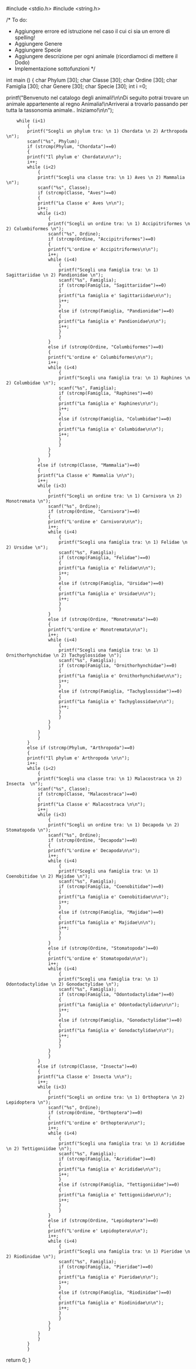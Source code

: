 #include <stdio.h>
#include <string.h>

/*
To do:
- Aggiungere errore ed istruzione nel caso il cui ci sia un errore di spelling!
- Aggiungere Genere
- Aggiungere Specie
- Aggiungere descrizione per ogni animale (ricordiamoci di mettere il Dodo)
- Implementazione sottofunzioni
*/

int main ()
{
char Phylum [30];
char Classe [30];
char Ordine [30];
char Famiglia [30];
char Genere [30];
char Specie [30];
int i =0;

printf("Benvenuto nel catalogo degli animali!\n\nDi seguito potrai trovare un animale appartenente al regno Animalia!\nArriverai a trovarlo passando per tutta la tassonomia animale.. Iniziamo!\n\n");

        while (i<1)
            {
            printf("Scegli un phylum tra: \n 1) Chordata \n 2) Arthropoda \n");
            scanf("%s", Phylum);
            if (strcmp(Phylum, "Chordata")==0)
            {
            printf("Il phylum e' Chordata\n\n");
            i++;
            while (i<2)
                {
                printf("Scegli una classe tra: \n 1) Aves \n 2) Mammalia  \n");
                scanf("%s", Classe);
                if (strcmp(Classe, "Aves")==0)
                {
                printf("La Classe e' Aves \n\n");
                i++;
                while (i<3)
                    {
                    printf("Scegli un ordine tra: \n 1) Accipitriformes \n 2) Columbiformes \n");
                    scanf("%s", Ordine);
                    if (strcmp(Ordine, "Accipitriformes")==0)
                    {
                    printf("L'ordine e' Accipitriformes\n\n");
                    i++;
                    while (i<4)
                        {
                        printf("Scegli una famiglia tra: \n 1) Sagittariidae \n 2) Pandionidae \n");
                        scanf("%s", Famiglia);
                        if (strcmp(Famiglia, "Sagittariidae")==0)
                        {
                        printf("La famiglia e' Sagittariidae\n\n");
                        i++;
                        }
                        else if (strcmp(Famiglia, "Pandionidae")==0)
                        {
                        printf("La famiglia e' Pandionidae\n\n");
                        i++;
                        }
                        }
                    }
                    else if (strcmp(Ordine, "Columbiformes")==0)
                    {
                    printf("L'ordine e' Columbiformes\n\n");
                    i++;
                    while (i<4)
                        {
                        printf("Scegli una famiglia tra: \n 1) Raphines \n 2) Columbidae \n");
                        scanf("%s", Famiglia);
                        if (strcmp(Famiglia, "Raphines")==0)
                        {
                        printf("La famiglia e' Raphines\n\n");
                        i++;
                        }
                        else if (strcmp(Famiglia, "Columbidae")==0)
                        {
                        printf("La famiglia e' Columbidae\n\n");
                        i++;
                        }
                        }
                    }
                    }
                }
                else if (strcmp(Classe, "Mammalia")==0)
                {
                printf("La Classe e' Mammalia \n\n");
                i++;
                while (i<3)
                    {
                    printf("Scegli un ordine tra: \n 1) Carnivora \n 2) Monotremata \n");
                    scanf("%s", Ordine);
                    if (strcmp(Ordine, "Carnivora")==0)
                    {
                    printf("L'ordine e' Carnivora\n\n");
                    i++;
                    while (i<4)
                        {
                        printf("Scegli una famiglia tra: \n 1) Felidae \n 2) Ursidae \n");
                        scanf("%s", Famiglia);
                        if (strcmp(Famiglia, "Felidae")==0)
                        {
                        printf("La famiglia e' Felidae\n\n");
                        i++;
                        }
                        else if (strcmp(Famiglia, "Ursidae")==0)
                        {
                        printf("La famiglia e' Ursidae\n\n");
                        i++;
                        }
                        }
                    }
                    else if (strcmp(Ordine, "Monotremata")==0)
                    {
                    printf("L'ordine e' Monotremata\n\n");
                    i++;
                    while (i<4)
                        {
                        printf("Scegli una famiglia tra: \n 1) Ornithorhynchidae \n 2) Tachyglossidae \n");
                        scanf("%s", Famiglia);
                        if (strcmp(Famiglia, "Ornithorhynchidae")==0)
                        {
                        printf("La famiglia e' Ornithorhynchidae\n\n");
                        i++;
                        }
                        else if (strcmp(Famiglia, "Tachyglossidae")==0)
                        {
                        printf("La famiglia e' Tachyglossidae\n\n");
                        i++;
                        }
                        }
                    }
                    }
                }
                }
            }
            else if (strcmp(Phylum, "Arthropoda")==0)
            {
            printf("Il phylum e' Arthropoda \n\n");
            i++;
            while (i<2)
                {
                printf("Scegli una classe tra: \n 1) Malacostraca \n 2) Insecta  \n");
                scanf("%s", Classe);
                if (strcmp(Classe, "Malacostraca")==0)
                {
                printf("La Classe e' Malacostraca \n\n");
                i++;
                while (i<3)
                    {
                    printf("Scegli un ordine tra: \n 1) Decapoda \n 2) Stomatopoda \n");
                    scanf("%s", Ordine);
                    if (strcmp(Ordine, "Decapoda")==0)
                    {
                    printf("L'ordine e' Decapoda\n\n");
                    i++;
                    while (i<4)
                        {
                        printf("Scegli una famiglia tra: \n 1) Coenobitidae \n 2) Majidae \n");
                        scanf("%s", Famiglia);
                        if (strcmp(Famiglia, "Coenobitidae")==0)
                        {
                        printf("La famiglia e' Coenobitidae\n\n");
                        i++;
                        }
                        else if (strcmp(Famiglia, "Majidae")==0)
                        {
                        printf("La famiglia e' Majidae\n\n");
                        i++;
                        }
                        }
                    }
                    else if (strcmp(Ordine, "Stomatopoda")==0)
                    {
                    printf("L'ordine e' Stomatopoda\n\n");
                    i++;
                    while (i<4)
                        {
                        printf("Scegli una famiglia tra: \n 1) Odontodactylidae \n 2) Gonodactylidae \n");
                        scanf("%s", Famiglia);
                        if (strcmp(Famiglia, "Odontodactylidae")==0)
                        {
                        printf("La famiglia e' Odontodactylidae\n\n");
                        i++;
                        }
                        else if (strcmp(Famiglia, "Gonodactylidae")==0)
                        {
                        printf("La famiglia e' Gonodactylidae\n\n");
                        i++;
                        }
                        }
                    }
                    }
                }
                else if (strcmp(Classe, "Insecta")==0)
                {
                printf("La Classe e' Insecta \n\n");
                i++;
                while (i<3)
                    {
                    printf("Scegli un ordine tra: \n 1) Orthoptera \n 2) Lepidoptera \n");
                    scanf("%s", Ordine);
                    if (strcmp(Ordine, "Orthoptera")==0)
                    {
                    printf("L'ordine e' Orthoptera\n\n");
                    i++;
                    while (i<4)
                        {
                        printf("Scegli una famiglia tra: \n 1) Acrididae \n 2) Tettigoniidae \n");
                        scanf("%s", Famiglia);
                        if (strcmp(Famiglia, "Acrididae")==0)
                        {
                        printf("La famiglia e' Acrididae\n\n");
                        i++;
                        }
                        else if (strcmp(Famiglia, "Tettigoniidae")==0)
                        {
                        printf("La famiglia e' Tettigoniidae\n\n");
                        i++;
                        }
                        }
                    }
                    else if (strcmp(Ordine, "Lepidoptera")==0)
                    {
                    printf("L'ordine e' Lepidoptera\n\n");
                    i++;
                    while (i<4)
                        {
                        printf("Scegli una famiglia tra: \n 1) Pieridae \n 2) Riodinidae \n");
                        scanf("%s", Famiglia);
                        if (strcmp(Famiglia, "Pieridae")==0)
                        {
                        printf("La famiglia e' Pieridae\n\n");
                        i++;
                        }
                        else if (strcmp(Famiglia, "Riodinidae")==0)
                        {
                        printf("La famiglia e' Riodinidae\n\n");
                        i++;
                        }
                        }
                    }
                    }
                }
                }
            }
            }
return 0;
}
